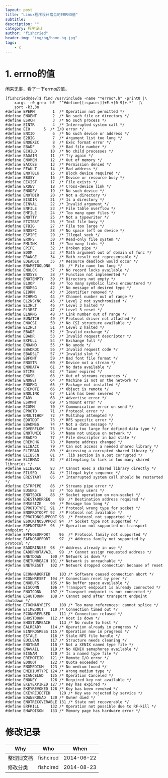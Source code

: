 ```yaml
---
layout: post
title: "Linux程序设计常见的ERRNO值"
subtitle:
description: ""
category: 程序设计
author: "fishcried"
header-img: "img/bg/home-bg.jpg"
tags:
    - c
---
```


# 1. errno的值

闲来无事，看了一下errno的值。

	[fishcried@dev]$ find /usr/include -name "*errno*.h" -print0 |\
		xargs -r0 grep -hE  "^#define[[:space:]]+E.+[0-9]+.*"  |\
		sort -k3,3n 
	#define	EPERM		 1	/* Operation not permitted */
	#define	ENOENT		 2	/* No such file or directory */
	#define	ESRCH		 3	/* No such process */
	#define	EINTR		 4	/* Interrupted system call */
	#define	EIO		 5	/* I/O error */
	#define	ENXIO		 6	/* No such device or address */
	#define	E2BIG		 7	/* Argument list too long */
	#define	ENOEXEC		 8	/* Exec format error */
	#define	EBADF		 9	/* Bad file number */
	#define	ECHILD		10	/* No child processes */
	#define	EAGAIN		11	/* Try again */
	#define	ENOMEM		12	/* Out of memory */
	#define	EACCES		13	/* Permission denied */
	#define	EFAULT		14	/* Bad address */
	#define	ENOTBLK		15	/* Block device required */
	#define	EBUSY		16	/* Device or resource busy */
	#define	EEXIST		17	/* File exists */
	#define	EXDEV		18	/* Cross-device link */
	#define	ENODEV		19	/* No such device */
	#define	ENOTDIR		20	/* Not a directory */
	#define	EISDIR		21	/* Is a directory */
	#define	EINVAL		22	/* Invalid argument */
	#define	ENFILE		23	/* File table overflow */
	#define	EMFILE		24	/* Too many open files */
	#define	ENOTTY		25	/* Not a typewriter */
	#define	ETXTBSY		26	/* Text file busy */
	#define	EFBIG		27	/* File too large */
	#define	ENOSPC		28	/* No space left on device */
	#define	ESPIPE		29	/* Illegal seek */
	#define	EROFS		30	/* Read-only file system */
	#define	EMLINK		31	/* Too many links */
	#define	EPIPE		32	/* Broken pipe */
	#define	EDOM		33	/* Math argument out of domain of func */
	#define	ERANGE		34	/* Math result not representable */
	#define	EDEADLK		35	/* Resource deadlock would occur */
	#define	ENAMETOOLONG	36	/* File name too long */
	#define	ENOLCK		37	/* No record locks available */
	#define	ENOSYS		38	/* Function not implemented */
	#define	ENOTEMPTY	39	/* Directory not empty */
	#define	ELOOP		40	/* Too many symbolic links encountered */
	#define	ENOMSG		42	/* No message of desired type */
	#define	EIDRM		43	/* Identifier removed */
	#define	ECHRNG		44	/* Channel number out of range */
	#define	EL2NSYNC	45	/* Level 2 not synchronized */
	#define	EL3HLT		46	/* Level 3 halted */
	#define	EL3RST		47	/* Level 3 reset */
	#define	ELNRNG		48	/* Link number out of range */
	#define	EUNATCH		49	/* Protocol driver not attached */
	#define	ENOCSI		50	/* No CSI structure available */
	#define	EL2HLT		51	/* Level 2 halted */
	#define	EBADE		52	/* Invalid exchange */
	#define	EBADR		53	/* Invalid request descriptor */
	#define	EXFULL		54	/* Exchange full */
	#define	ENOANO		55	/* No anode */
	#define	EBADRQC		56	/* Invalid request code */
	#define	EBADSLT		57	/* Invalid slot */
	#define	EBFONT		59	/* Bad font file format */
	#define	ENOSTR		60	/* Device not a stream */
	#define	ENODATA		61	/* No data available */
	#define	ETIME		62	/* Timer expired */
	#define	ENOSR		63	/* Out of streams resources */
	#define	ENONET		64	/* Machine is not on the network */
	#define	ENOPKG		65	/* Package not installed */
	#define	EREMOTE		66	/* Object is remote */
	#define	ENOLINK		67	/* Link has been severed */
	#define	EADV		68	/* Advertise error */
	#define	ESRMNT		69	/* Srmount error */
	#define	ECOMM		70	/* Communication error on send */
	#define	EPROTO		71	/* Protocol error */
	#define	EMULTIHOP	72	/* Multihop attempted */
	#define	EDOTDOT		73	/* RFS specific error */
	#define	EBADMSG		74	/* Not a data message */
	#define	EOVERFLOW	75	/* Value too large for defined data type */
	#define	ENOTUNIQ	76	/* Name not unique on network */
	#define	EBADFD		77	/* File descriptor in bad state */
	#define	EREMCHG		78	/* Remote address changed */
	#define	ELIBACC		79	/* Can not access a needed shared library */
	#define	ELIBBAD		80	/* Accessing a corrupted shared library */
	#define	ELIBSCN		81	/* .lib section in a.out corrupted */
	#define	ELIBMAX		82	/* Attempting to link in too many shared libraries */
	#define	ELIBEXEC	83	/* Cannot exec a shared library directly */
	#define	EILSEQ		84	/* Illegal byte sequence */
	#define	ERESTART	85	/* Interrupted system call should be restarted */
	#define	ESTRPIPE	86	/* Streams pipe error */
	#define	EUSERS		87	/* Too many users */
	#define	ENOTSOCK	88	/* Socket operation on non-socket */
	#define	EDESTADDRREQ	89	/* Destination address required */
	#define	EMSGSIZE	90	/* Message too long */
	#define	EPROTOTYPE	91	/* Protocol wrong type for socket */
	#define	ENOPROTOOPT	92	/* Protocol not available */
	#define	EPROTONOSUPPORT	93	/* Protocol not supported */
	#define	ESOCKTNOSUPPORT	94	/* Socket type not supported */
	#define	EOPNOTSUPP	95	/* Operation not supported on transport endpoint */
	#define	EPFNOSUPPORT	96	/* Protocol family not supported */
	#define	EAFNOSUPPORT	97	/* Address family not supported by protocol */
	#define	EADDRINUSE	98	/* Address already in use */
	#define	EADDRNOTAVAIL	99	/* Cannot assign requested address */
	#define	ENETDOWN	100	/* Network is down */
	#define	ENETUNREACH	101	/* Network is unreachable */
	#define	ENETRESET	102	/* Network dropped connection because of reset */
	#define	ECONNABORTED	103	/* Software caused connection abort */
	#define	ECONNRESET	104	/* Connection reset by peer */
	#define	ENOBUFS		105	/* No buffer space available */
	#define	EISCONN		106	/* Transport endpoint is already connected */
	#define	ENOTCONN	107	/* Transport endpoint is not connected */
	#define	ESHUTDOWN	108	/* Cannot send after transport endpoint shutdown */
	#define	ETOOMANYREFS	109	/* Too many references: cannot splice */
	#define	ETIMEDOUT	110	/* Connection timed out */
	#define	ECONNREFUSED	111	/* Connection refused */
	#define	EHOSTDOWN	112	/* Host is down */
	#define	EHOSTUNREACH	113	/* No route to host */
	#define	EALREADY	114	/* Operation already in progress */
	#define	EINPROGRESS	115	/* Operation now in progress */
	#define	ESTALE		116	/* Stale NFS file handle */
	#define	EUCLEAN		117	/* Structure needs cleaning */
	#define	ENOTNAM		118	/* Not a XENIX named type file */
	#define	ENAVAIL		119	/* No XENIX semaphores available */
	#define	EISNAM		120	/* Is a named type file */
	#define	EREMOTEIO	121	/* Remote I/O error */
	#define	EDQUOT		122	/* Quota exceeded */
	#define	ENOMEDIUM	123	/* No medium found */
	#define	EMEDIUMTYPE	124	/* Wrong medium type */
	#define	ECANCELED	125	/* Operation Canceled */
	#define	ENOKEY		126	/* Required key not available */
	#define	EKEYEXPIRED	127	/* Key has expired */
	#define	EKEYREVOKED	128	/* Key has been revoked */
	#define	EKEYREJECTED	129	/* Key was rejected by service */
	#define	EOWNERDEAD	130	/* Owner died */
	#define	ENOTRECOVERABLE	131	/* State not recoverable */
	#define ERFKILL		132	/* Operation not possible due to RF-kill */
	#define EHWPOISON	133	/* Memory page has hardware error */

# 修改记录

|Why | Who | When |
|----|-----|------|
|整理旧文档|fishcired|2014-06-22|
|修改分类|fishcired|2014-08-23 |
